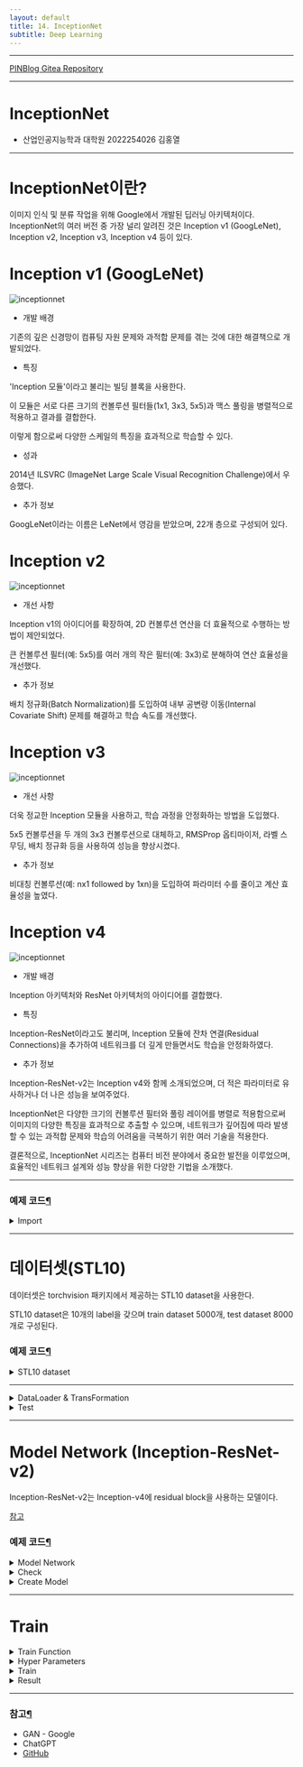 ```yaml
---
layout: default
title: 14. InceptionNet
subtitle: Deep Learning
---
```

-----

[PINBlog Gitea Repository](https://gitea.pinblog.codes/CBNU/14_Inceptionnet)

-----

# InceptionNet
- 산업인공지능학과 대학원
    2022254026
        김홍열


---


# **InceptionNet이란?**

이미지 인식 및 분류 작업을 위해 Google에서 개발된 딥러닝 아키텍처이다. 
InceptionNet의 여러 버전 중 가장 널리 알려진 것은 Inception v1 (GoogLeNet), Inception v2, Inception v3, Inception v4 등이 있다.

# **Inception v1 (GoogLeNet)**

![inceptionnet](/assets/img/inceptionnet/googlenet.png)

* 개발 배경

기존의 깊은 신경망이 컴퓨팅 자원 문제와 과적합 문제를 겪는 것에 대한 해결책으로 개발되었다.

* 특징

'Inception 모듈'이라고 불리는 빌딩 블록을 사용한다. 

이 모듈은 서로 다른 크기의 컨볼루션 필터들(1x1, 3x3, 5x5)과 맥스 풀링을 병렬적으로 적용하고 결과를 결합한다. 

이렇게 함으로써 다양한 스케일의 특징을 효과적으로 학습할 수 있다.

* 성과

2014년 ILSVRC (ImageNet Large Scale Visual Recognition Challenge)에서 우승했다.

* 추가 정보

GoogLeNet이라는 이름은 LeNet에서 영감을 받았으며, 22개 층으로 구성되어 있다.

# **Inception v2**

![inceptionnet](/assets/img/inceptionnet/inceptionnetv2.png)

* 개선 사항

Inception v1의 아이디어를 확장하여, 2D 컨볼루션 연산을 더 효율적으로 수행하는 방법이 제안되었다.

큰 컨볼루션 필터(예: 5x5)를 여러 개의 작은 필터(예: 3x3)로 분해하여 연산 효율성을 개선했다.

* 추가 정보

배치 정규화(Batch Normalization)를 도입하여 내부 공변량 이동(Internal Covariate Shift) 문제를 해결하고 학습 속도를 개선했다.

# **Inception v3**

![inceptionnet](/assets/img/inceptionnet/inceptionnetv3.png)

* 개선 사항

더욱 정교한 Inception 모듈을 사용하고, 학습 과정을 안정화하는 방법을 도입했다. 

5x5 컨볼루션을 두 개의 3x3 컨볼루션으로 대체하고, RMSProp 옵티마이저, 라벨 스무딩, 배치 정규화 등을 사용하여 성능을 향상시켰다.

* 추가 정보

비대칭 컨볼루션(예: nx1 followed by 1xn)을 도입하여 파라미터 수를 줄이고 계산 효율성을 높였다.

# **Inception v4**

![inceptionnet](/assets/img/inceptionnet/inceptionnetv4.jpeg)

* 개발 배경

Inception 아키텍처와 ResNet 아키텍처의 아이디어를 결합했다.

* 특징

Inception-ResNet이라고도 불리며, Inception 모듈에 잔차 연결(Residual Connections)을 추가하여 네트워크를 더 깊게 만들면서도 학습을 안정화하였다.

* 추가 정보

Inception-ResNet-v2는 Inception v4와 함께 소개되었으며, 더 적은 파라미터로 유사하거나 더 나은 성능을 보여주었다.

InceptionNet은 다양한 크기의 컨볼루션 필터와 풀링 레이어를 병렬로 적용함으로써 이미지의 다양한 특징을 효과적으로 추출할 수 있으며, 
네트워크가 깊어짐에 따라 발생할 수 있는 과적합 문제와 학습의 어려움을 극복하기 위한 여러 기술을 적용한다.

결론적으로, InceptionNet 시리즈는 컴퓨터 비전 분야에서 중요한 발전을 이루었으며, 효율적인 네트워크 설계와 성능 향상을 위한 다양한 기법을 소개했다.


---

### 예제 코드[¶]()

<details>
<summary>Import</summary>
<div markdown="1">
  
```python

# import package

# model
import torch
import torch.nn as nn
import torch.nn.functional as F
from torchsummary import summary
from torch import optim

# dataset and transformation
from torchvision import datasets
import torchvision.transforms as transforms
from torch.utils.data import DataLoader
import os

# display images
from torchvision import utils
import matplotlib.pyplot as plt
%matplotlib inline

# utils
import numpy as np
from torchsummary import summary
import time
import copy


```

</div>
</details>


---

# **데이터셋(STL10)**

데이터셋은 torchvision 패키지에서 제공하는 STL10 dataset을 사용한다. 

STL10 dataset은 10개의 label을 갖으며 train dataset 5000개, test dataset 8000개로 구성된다.
     

### 예제 코드[¶]()

<details>
<summary>STL10 dataset</summary>
<div markdown="1">
      

```python

# specift the data path
path2data = './dataset'

# if not exists the path, make the directory
if not os.path.exists(path2data):
    os.mkdir(path2data)

# load dataset
train_ds = datasets.STL10(path2data, split='train', download=True, transform=transforms.ToTensor())
val_ds = datasets.STL10(path2data, split='test', download=True, transform=transforms.ToTensor())

print(len(train_ds))
print(len(val_ds))


```

![dataset](/assets/img/inceptionnet/dataset.png)

</div>
</details>

---

<details>
<summary>DataLoader & TransFormation</summary>
<div markdown="1">

```python

# define image transformation
transformation = transforms.Compose([
                    transforms.ToTensor(),
                    transforms.Resize(299)
])

train_ds.transform = transformation
val_ds.transform = transformation

# create dataloader
train_dl = DataLoader(train_ds, batch_size=8, shuffle=True)
val_dl = DataLoader(val_ds, batch_size=8, shuffle=True)


```

</div>
</details>

<details>
<summary>Test</summary>
<div markdown="1">

```python

# display sample images
def show(img, y=None, color=True): 
    npimg = img.numpy()
    npimg_tr = np.transpose(npimg, (1, 2, 0))
    plt.imshow(npimg_tr)

    if y is not None:
        plt.title('labels:' + str(y))

np.random.seed(0)
torch.manual_seed(0)

grid_size = 4
rnd_ind = np.random.randint(0, len(train_ds), grid_size)

x_grid = [train_ds[i][0] for i in rnd_ind]
y_grid = [train_ds[i][1] for i in rnd_ind]

plt.figure(figsize=(10,10))
x_grid = utils.make_grid(x_grid, nrow=4, padding=2)
show(x_grid, y_grid)


```

![output](/assets/img/inceptionnet/output1.png)

</div>
</details>

---

# Model Network (Inception-ResNet-v2)

Inception-ResNet-v2는 Inception-v4에 residual block을 사용하는 모델이다.

[참고](https://github.com/weiaicunzai/pytorch-cifar100/blob/master/models/inceptionv4.py)

### 예제 코드[¶]()

<details>
<summary>Model Network</summary>
<div markdown="1">
  
```python

class BasicConv2d(nn.Module):
    def __init__(self, in_channels, out_channels, kernel_size, **kwargs):
        super().__init__()

        # bias=Fasle, because BN after conv includes bias.
        self.conv = nn.Sequential(
            nn.Conv2d(in_channels, out_channels, kernel_size, bias=False, **kwargs),
            nn.BatchNorm2d(out_channels),
            nn.ReLU()
        )

    def forward(self, x):
        x = self.conv(x)
        return x


class Stem(nn.Module):
    def __init__(self):
        super().__init__()

        self.conv1 = nn.Sequential(
            BasicConv2d(3, 32, 3, stride=2, padding=0), # 149 x 149 x 32
            BasicConv2d(32, 32, 3, stride=1, padding=0), # 147 x 147 x 32
            BasicConv2d(32, 64, 3, stride=1, padding=1), # 147 x 147 x 64 
        )

        self.branch3x3_conv = BasicConv2d(64, 96, 3, stride=2, padding=0) # 73x73x96

        #  kernel_size=4: 피쳐맵 크기 73, kernel_size=3: 피쳐맵 크기 74
        self.branch3x3_pool = nn.MaxPool2d(4, stride=2, padding=1) # 73x73x64

        self.branch7x7a = nn.Sequential(
            BasicConv2d(160, 64, 1, stride=1, padding=0),
            BasicConv2d(64, 96, 3, stride=1, padding=0)
        ) # 71x71x96

        self.branch7x7b = nn.Sequential(
            BasicConv2d(160, 64, 1, stride=1, padding=0),
            BasicConv2d(64, 64, (7,1), stride=1, padding=(3,0)),
            BasicConv2d(64, 64, (1,7), stride=1, padding=(0,3)),
            BasicConv2d(64, 96, 3, stride=1, padding=0)
        ) # 71x71x96

        self.branchpoola = BasicConv2d(192, 192, 3, stride=2, padding=0) # 35x35x192

        #  kernel_size=4: 피쳐맵 크기 73, kernel_size=3: 피쳐맵 크기 74
        self.branchpoolb = nn.MaxPool2d(4, 2, 1) # 35x35x192


    def forward(self, x):
        x = self.conv1(x)
        x = torch.cat((self.branch3x3_conv(x), self.branch3x3_pool(x)), dim=1)
        x = torch.cat((self.branch7x7a(x), self.branch7x7b(x)), dim=1)
        x = torch.cat((self.branchpoola(x), self.branchpoolb(x)), dim=1)
        return x


class Inception_Resnet_A(nn.Module):
    def __init__(self, in_channels):
        super().__init__()

        self.branch1x1 = BasicConv2d(in_channels, 32, 1, stride=1, padding=0)

        self.branch3x3 = nn.Sequential(
            BasicConv2d(in_channels, 32, 1, stride=1, padding=0),
            BasicConv2d(32, 32, 3, stride=1, padding=1)
        )

        self.branch3x3stack = nn.Sequential(
            BasicConv2d(in_channels, 32, 1, stride=1, padding=0),
            BasicConv2d(32, 48, 3, stride=1, padding=1),
            BasicConv2d(48, 64, 3, stride=1, padding=1)
        )
        
        self.reduction1x1 = nn.Conv2d(128, 384, 1, stride=1, padding=0)
        self.shortcut = nn.Conv2d(in_channels, 384, 1, stride=1, padding=0)
        self.bn = nn.BatchNorm2d(384)
        self.relu = nn.ReLU()

    def forward(self, x):
        x_shortcut = self.shortcut(x)
        x = torch.cat((self.branch1x1(x), self.branch3x3(x), self.branch3x3stack(x)), dim=1)
        x = self.reduction1x1(x)
        x = self.bn(x_shortcut + x)
        x = self.relu(x)
        return x


class Inception_Resnet_B(nn.Module):
    def __init__(self, in_channels):
        super().__init__()

        self.branch1x1 = BasicConv2d(in_channels, 192, 1, stride=1, padding=0)
        self.branch7x7 = nn.Sequential(
            BasicConv2d(in_channels, 128, 1, stride=1, padding=0),
            BasicConv2d(128, 160, (1,7), stride=1, padding=(0,3)),
            BasicConv2d(160, 192, (7,1), stride=1, padding=(3,0))
        )

        self.reduction1x1 = nn.Conv2d(384, 1152, 1, stride=1, padding=0)
        self.shortcut = nn.Conv2d(in_channels, 1152, 1, stride=1, padding=0)
        self.bn = nn.BatchNorm2d(1152)
        self.relu = nn.ReLU()

    def forward(self, x):
        x_shortcut = self.shortcut(x)
        x = torch.cat((self.branch1x1(x), self.branch7x7(x)), dim=1)
        x = self.reduction1x1(x) * 0.1
        x = self.bn(x + x_shortcut)
        x = self.relu(x)
        return x


class Inception_Resnet_C(nn.Module):
    def __init__(self, in_channels):
        super().__init__()

        self.branch1x1 = BasicConv2d(in_channels, 192, 1, stride=1, padding=0)
        self.branch3x3 = nn.Sequential(
            BasicConv2d(in_channels, 192, 1, stride=1, padding=0),
            BasicConv2d(192, 224, (1,3), stride=1, padding=(0,1)),
            BasicConv2d(224, 256, (3,1), stride=1, padding=(1,0))
        )

        self.reduction1x1 = nn.Conv2d(448, 2144, 1, stride=1, padding=0)
        self.shortcut = nn.Conv2d(in_channels, 2144, 1, stride=1, padding=0) # 2144
        self.bn = nn.BatchNorm2d(2144)
        self.relu = nn.ReLU()

    def forward(self, x):
        x_shortcut = self.shortcut(x)
        x = torch.cat((self.branch1x1(x), self.branch3x3(x)), dim=1)
        x = self.reduction1x1(x) * 0.1
        x = self.bn(x_shortcut + x)
        x = self.relu(x)
        return x

    
class ReductionA(nn.Module):
    def __init__(self, in_channels, k, l, m, n):
        super().__init__()

        self.branchpool = nn.MaxPool2d(3, 2)
        self.branch3x3 = BasicConv2d(in_channels, n, 3, stride=2, padding=0)
        self.branch3x3stack = nn.Sequential(
            BasicConv2d(in_channels, k, 1, stride=1, padding=0),
            BasicConv2d(k, l, 3, stride=1, padding=1),
            BasicConv2d(l, m, 3, stride=2, padding=0)
        )

        self.output_channels = in_channels + n + m

    def forward(self, x):
        x = torch.cat((self.branchpool(x), self.branch3x3(x), self.branch3x3stack(x)), dim=1)
        return x


class ReductionB(nn.Module):
    def __init__(self, in_channels):
        super().__init__()

        self.branchpool = nn.MaxPool2d(3, 2)
        self.branch3x3a = nn.Sequential(
            BasicConv2d(in_channels, 256, 1, stride=1, padding=0),
            BasicConv2d(256, 384, 3, stride=2, padding=0)
        )
        self.branch3x3b = nn.Sequential(
            BasicConv2d(in_channels, 256, 1, stride=1, padding=0),
            BasicConv2d(256, 288, 3, stride=2, padding=0)
        )
        self.branch3x3stack = nn.Sequential(
            BasicConv2d(in_channels, 256, 1, stride=1, padding=0),
            BasicConv2d(256, 288, 3, stride=1, padding=1),
            BasicConv2d(288, 320, 3, stride=2, padding=0)
        )

    def forward(self, x):
        x = torch.cat((self.branchpool(x), self.branch3x3a(x), self.branch3x3b(x), self.branch3x3stack(x)), dim=1)
        return x


class InceptionResNetV2(nn.Module):
    def __init__(self, A, B, C, k=256, l=256, m=384, n=384, num_classes=10, init_weights=True):
        super().__init__()
        blocks = []
        blocks.append(Stem())
        for i in range(A):
            blocks.append(Inception_Resnet_A(384))
        blocks.append(ReductionA(384, k, l, m, n))
        for i in range(B):
            blocks.append(Inception_Resnet_B(1152))
        blocks.append(ReductionB(1152))
        for i in range(C):
            blocks.append(Inception_Resnet_C(2144))

        self.features = nn.Sequential(*blocks)

        self.avgpool = nn.AdaptiveAvgPool2d((1,1))
        # drop out
        self.dropout = nn.Dropout2d(0.2)
        self.linear = nn.Linear(2144, num_classes)

        # weights inittialization
        if init_weights:
            self._initialize_weights()

    def forward(self, x):
        x = self.features(x)
        x = self.avgpool(x)
        x = x.view(x.size(0), -1)
        x = self.dropout(x)
        x = self.linear(x)
        return x

    # define weight initialization function
    def _initialize_weights(self):
        for m in self.modules():
            if isinstance(m, nn.Conv2d):
                nn.init.kaiming_normal_(m.weight, mode='fan_out', nonlinearity='relu')
                if m.bias is not None:
                    nn.init.constant_(m.bias, 0)
            elif isinstance(m, nn.BatchNorm2d):
                nn.init.constant_(m.weight, 1)
                nn.init.constant_(m.bias, 0)
            elif isinstance(m, nn.Linear):
                nn.init.normal_(m.weight, 0, 0.01)
                nn.init.constant_(m.bias, 0)


```

</div>
</details>

<details>
<summary>Check</summary>
<div markdown="1">

```python

# check Stem
device = torch.device('cuda' if torch.cuda.is_available() else 'cpu')
x = torch.randn((3, 3, 299, 299)).to(device)
model = Stem().to(device)
output_Stem = model(x)
print('Input size:', x.size())
print('Stem output size:', output_Stem.size())

# check Inception_Resnet_A
model = Inception_Resnet_A(output_Stem.size()[1]).to(device)
output_resA = model(output_Stem)
print('Input size:', output_Stem.size())
print('output size:', output_resA.size())

# check ReductionA
print('input size:', output_resA.size())
model = ReductionA(output_resA.size()[1], 256, 256, 384, 384).to(device)
output_rA = model(output_resA)
print('output size:', output_rA.size())

# check Inception_Resnet_B
model = Inception_Resnet_B(output_rA.size()[1]).to(device)
output_resB = model(output_rA)
print('Input size:', output_rA.size())
print('output size:', output_resB.size())

# check ReductionB
model = ReductionB(output_resB.size()[1]).to(device)
output_rB = model(output_resB)
print('Input size:', output_resB.size())
print('output size:', output_rB.size())

# check Inception_Resnet_C
model = Inception_Resnet_C(output_rB.size()[1]).to(device)
output_resC = model(output_rB)
print('Input size:', output_rB.size())
print('output size:', output_resC.size())


```

</div>
</details>

<details>
<summary>Create Model</summary>
<div markdown="1">

```python

# create InceptionResNetV2
model = InceptionResNetV2(10, 20, 10).to(device)
summary(model, (3, 299, 299), device=device.type)


```


``` plaintext

----------------------------------------------------------------
        Layer (type)               Output Shape         Param #
================================================================
            Conv2d-1         [-1, 32, 149, 149]             864
       BatchNorm2d-2         [-1, 32, 149, 149]              64
              ReLU-3         [-1, 32, 149, 149]               0
       BasicConv2d-4         [-1, 32, 149, 149]               0
            Conv2d-5         [-1, 32, 147, 147]           9,216
       BatchNorm2d-6         [-1, 32, 147, 147]              64
              ReLU-7         [-1, 32, 147, 147]               0
       BasicConv2d-8         [-1, 32, 147, 147]               0
            Conv2d-9         [-1, 64, 147, 147]          18,432
      BatchNorm2d-10         [-1, 64, 147, 147]             128
             ReLU-11         [-1, 64, 147, 147]               0
      BasicConv2d-12         [-1, 64, 147, 147]               0
           Conv2d-13           [-1, 96, 73, 73]          55,296
      BatchNorm2d-14           [-1, 96, 73, 73]             192
             ReLU-15           [-1, 96, 73, 73]               0
      BasicConv2d-16           [-1, 96, 73, 73]               0
        MaxPool2d-17           [-1, 64, 73, 73]               0
           Conv2d-18           [-1, 64, 73, 73]          10,240
      BatchNorm2d-19           [-1, 64, 73, 73]             128
             ReLU-20           [-1, 64, 73, 73]               0
      BasicConv2d-21           [-1, 64, 73, 73]               0
           Conv2d-22           [-1, 96, 71, 71]          55,296
...
Forward/backward pass size (MB): 940.05
Params size (MB): 485.57
Estimated Total Size (MB): 1426.65


```


</div>
</details>

---

# Train

<details>
<summary>Train Function</summary>
<div markdown="1">

```python

# define loss function and optimizer
loss_func = nn.CrossEntropyLoss(reduction='sum')
opt = optim.Adam(model.parameters(), lr=0.001)

from torch.optim.lr_scheduler import ReduceLROnPlateau
lr_scheduler = ReduceLROnPlateau(opt, mode='min', factor=0.1, patience=10)

# function to get current learning rate
def get_lr(opt):
    for param_group in opt.param_groups:
        return param_group['lr']

# function to calculate metric per mini-batch
def metric_batch(output, target):
    pred = output.argmax(1, keepdim=True)
    corrects = pred.eq(target.view_as(pred)).sum().item()
    return corrects

# function to calculate loss per mini-batch
def loss_batch(loss_func, output, target, opt=None):
    loss_b = loss_func(output, target)
    metric_b = metric_batch(output, target)

    if opt is not None:
        opt.zero_grad()
        loss_b.backward()
        opt.step()

    return loss_b.item(), metric_b

# function to calculate loss per epoch
def loss_epoch(model, loss_func, dataset_dl, sanity_check=False, opt=None):
    running_loss = 0.0
    running_metric = 0.0
    len_data = len(dataset_dl.dataset)

    for xb, yb in dataset_dl:
        xb = xb.to(device)
        yb = yb.to(device)
        output = model(xb)

        loss_b, metric_b = loss_batch(loss_func, output, yb, opt)

        running_loss += loss_b

        if metric_b is not None:
            running_metric += metric_b

        if sanity_check is True:
            break

    loss = running_loss / len_data
    metric = running_metric / len_data

    return loss, metric

# function to start training
def train_val(model, params):
    num_epochs=params['num_epochs']
    loss_func=params["loss_func"]
    opt=params["optimizer"]
    train_dl=params["train_dl"]
    val_dl=params["val_dl"]
    sanity_check=params["sanity_check"]
    lr_scheduler=params["lr_scheduler"]
    path2weights=params["path2weights"]

    loss_history = {'train': [], 'val': []}
    metric_history = {'train': [], 'val': []}

    best_loss = float('inf')

    start_time = time.time()

    for epoch in range(num_epochs):
        current_lr = get_lr(opt)
        print('Epoch {}/{}, current lr={}'.format(epoch, num_epochs-1, current_lr))

        model.train()
        train_loss, train_metric = loss_epoch(model, loss_func, train_dl, sanity_check, opt)
        loss_history['train'].append(train_loss)
        metric_history['train'].append(train_metric)

        model.eval()
        with torch.no_grad():
            val_loss, val_metric = loss_epoch(model, loss_func, val_dl, sanity_check)
        loss_history['val'].append(val_loss)
        metric_history['val'].append(val_metric)

        if val_loss < best_loss:
            best_loss = val_loss
            print('Get best val_loss!')

        lr_scheduler.step(val_loss)

        print('train loss: %.6f, val loss: %.6f, accuracy: %.2f, time: %.4f min' %(train_loss, val_loss, 100*val_metric, (time.time()-start_time)/60))
        print('-'*10)

    return model, loss_history, metric_history

```

</div>
</details>

<details>
<summary>Hyper Parameters</summary>
<div markdown="1">

```python

# definc the training parameters
params_train = {
    'num_epochs':5,
    'optimizer':opt,
    'loss_func':loss_func,
    'train_dl':train_dl,
    'val_dl':val_dl,
    'sanity_check':False,
    'lr_scheduler':lr_scheduler,
    'path2weights':'./models/weights.pt',
}

# create the directory that stores weights.pt
def createFolder(directory):
    try:
        if not os.path.exists(directory):
            os.makedirs(directory)
    except OSerror:
        print('Error')
createFolder('./models')


```

</div>
</details>

<details>
<summary>Train</summary>
<div markdown="1">

```python

model, loss_hist, metric_hist = train_val(model, params_train)


```


``` plaintext

Epoch 0/4, current lr=0.001
Get best val_loss!
train loss: 2.306605, val loss: 2.231432, accuracy: 15.30, time: 5.8292 min
----------
Epoch 1/4, current lr=0.001
train loss: 2.189562, val loss: 2.556953, accuracy: 13.54, time: 11.6434 min
----------
Epoch 2/4, current lr=0.001
train loss: 2.219446, val loss: 3.126347, accuracy: 12.56, time: 17.9946 min
----------
Epoch 3/4, current lr=0.001
train loss: 2.309346, val loss: 2.388916, accuracy: 10.78, time: 23.9601 min
----------
Epoch 4/4, current lr=0.001
train loss: 2.317668, val loss: 2.364337, accuracy: 10.96, time: 29.7933 min
----------


```

</div>
</details>

<details>
<summary>Result</summary>
<div markdown="1">


<details>
<summary>Loss & Accuracy Graph</summary>
<div markdown="1">

```python

# Train-Validation Progress
num_epochs=params_train["num_epochs"]

# plot loss progress
plt.title("Train-Val Loss")
plt.plot(range(1,num_epochs+1),loss_hist["train"],label="train")
plt.plot(range(1,num_epochs+1),loss_hist["val"],label="val")
plt.ylabel("Loss")
plt.xlabel("Training Epochs")
plt.legend()
plt.show()

# plot accuracy progress
plt.title("Train-Val Accuracy")
plt.plot(range(1,num_epochs+1),metric_hist["train"],label="train")
plt.plot(range(1,num_epochs+1),metric_hist["val"],label="val")
plt.ylabel("Accuracy")
plt.xlabel("Training Epochs")
plt.legend()
plt.show()


```

![output](/assets/img/inceptionnet/output2.png)
![output](/assets/img/inceptionnet/output3.png)


</div>
</details>

<details>
<summary>Visualize</summary>
<div markdown="1">

```python

import matplotlib.pyplot as plt
import numpy as np

model.eval()

result_images = []
result_preds = []
result_labels = []

with torch.no_grad():
    for i, (images, labels) in enumerate(val_dl):
        images = images.to(device)
        labels = labels.to(device)

        outputs = model(images)
        _, preds = torch.max(outputs, 1)

        result_images.extend(images.cpu().numpy())
        result_preds.extend(preds.cpu().numpy())
        result_labels.extend(labels.cpu().numpy())

        if i == 2:  # 3번째 배치까지만 시각화
            break

# 결과 시각화
plt.figure(figsize=(16, 8))
for i in range(16):
    plt.subplot(4, 4, i+1)
    img = result_images[i].transpose((1, 2, 0))
    img = (img - img.min()) / (img.max() - img.min())
    plt.imshow(img)
    plt.title(f'Label: {result_labels[i]}, Predict: {result_preds[i]}')
    plt.axis('off')
plt.show()


```

![output](/assets/img/inceptionnet/output4.png)

</div>
</details>

</div>
</details>


---

### 참고[¶]()

- GAN - Google
- ChatGPT
- [GitHub](https://github.com/Seonghoon-Yu/AI_Paper_Review/blob/master/Classification/Inceptionv4(2016).ipynb)
